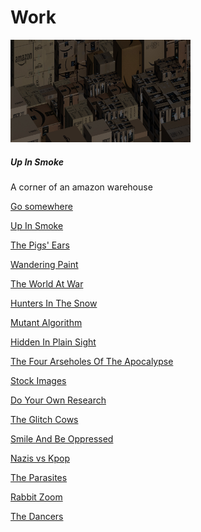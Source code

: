 # Work

<div class="card" style="width: 18rem;">
  <img src="works/upinsmoke/index.jpg" class="card-img-top" alt="...">
  <div class="card-body">
    <h5 class="card-title">Up In Smoke</h5>
    <p class="card-text">A corner of an amazon warehouse</p>
    <a href="#" class="btn btn-primary">Go somewhere</a>
  </div>
</div>

[Up In Smoke](works/upinsmoke/UpInSmoke.md)

[The Pigs' Ears](works/pigs-ears/ThePigsEars.md)

[Wandering Paint](works/wandering-paint-loop/WanderingPaintLoop.md)

[The World At War](works/worldatwar/WorldAtWar.md)

[Hunters In The Snow](works/hunters/HuntersInTheSnow.md)

[Mutant Algorithm](works/mutant-algorithm/MutantAlgorithm.md)

[Hidden In Plain Sight](works/hidden/hidden.md)

[The Four Arseholes Of The Apocalypse](works/four-arseholes/FourArseholes.md)

[Stock Images](works/stock-images/StockImages.md)

[Do Your Own Research](works/do-your-own-research/DoYourOwnResearch.md)

[The Glitch Cows](works/glitched-cows/TheCowsGlitch.md)

[Smile And Be Oppressed](works/smiley-riots/SmileAndBeOppressed.md)

[Nazis vs Kpop](works/nazis-vs-kpop/NazisVsKpop.md)

[The Parasites](works/parasites/Parasites.md)

[Rabbit Zoom](works/rabbit-zoom/RabbitZoom.md) 

[The Dancers](works/the-dancers/TheDancers.md)
